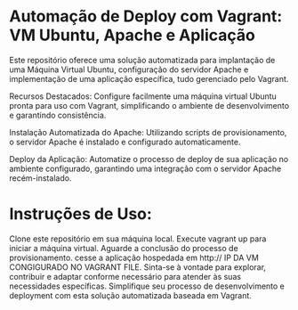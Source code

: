# Automação de Deploy com Vagrant: VM Ubuntu, Apache e Aplicação

 Este repositório oferece uma solução automatizada para implantação de uma Máquina Virtual Ubuntu, configuração do servidor  Apache e implementação de uma aplicação específica, tudo gerenciado pelo Vagrant.

 Recursos Destacados:
 Configure facilmente uma máquina virtual Ubuntu pronta para uso com Vagrant, simplificando o ambiente de desenvolvimento e garantindo consistência.

 Instalação Automatizada do Apache: Utilizando scripts de provisionamento, o servidor Apache é instalado e configurado automaticamente.

 Deploy da Aplicação: Automatize o processo de deploy de sua aplicação no ambiente configurado, garantindo uma integração com o servidor Apache recém-instalado.

# Instruções de Uso:
 Clone este repositório em sua máquina local.
 Execute vagrant up para iniciar a máquina virtual.
 Aguarde a conclusão do processo de provisionamento.
 cesse a aplicação hospedada em http:// IP DA VM CONGIGURADO NO VAGRANT FILE.
 Sinta-se à vontade para explorar, contribuir e adaptar conforme necessário para atender às suas necessidades específicas. 
 Simplifique seu processo de desenvolvimento e deployment com esta solução automatizada baseada em Vagrant.